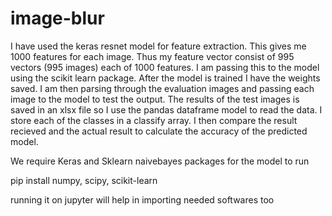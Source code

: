 # image-blur

I have used the keras resnet model for feature extraction. This gives me 1000 features for each image. Thus my feature vector consist of 995 vectors (995 images) each of 1000 features. I am passing this to the    model using the scikit learn package. After the model is trained I have the weights saved.
I am then parsing through the evaluation images and passing each image to the model to test the output. The results of the test images is saved in an xlsx file so I use the pandas dataframe model to read the data. I store each of the classes in a classify array. I then compare the result recieved and the actual result to calculate the accuracy of the predicted model. 

We require Keras and Sklearn naivebayes packages for the model to run

pip install numpy, scipy, scikit-learn

running it on jupyter will help in importing needed softwares too
